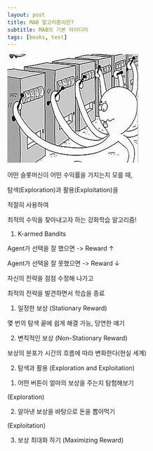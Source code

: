 ```yaml
---
layout: post
title: MAB 알고리즘이란?
subtitle: MAB의 기본 아이디어 
tags: [books, test]
---
```


![slot](/assets/img/slot.jpg)


어떤 슬롯머신이 어떤 수익률을 가지는지 모를 때,

탐색(Exploration)과 활용(Exploitation)을 

적절히 사용하여

최적의 수익을 찾아내고자 하는 강화학습 알고리즘!



1. K-armed Bandits



Agent가 선택을 잘 했으면 ->  Reward ↑

Agent가 선택을 잘 못했으면 -> Reward ↓



자신의 전략을 점점 수정해 나가고

최적의 전략을 발견하면서 학습을 종료


1) 일정한 보상 (Stationary Reward)


몇 번의 탐색 끝에 쉽게 해결 가능, 당연한 얘기



2) 변칙적인 보상 (Non-Stationary Reward)


보상의 분포가 시간의 흐름에 따라 변화한다(현실 세계)


2. 탐색과 활용 (Exploration and Exploitation)


1) 어떤 버튼이 얼마의 보상을 주는지 탐험해보기

(Exploration)


2) 알아낸 보상을 바탕으로 돈을 뽑아먹기

(Exploitation)


3. 보상 최대화 하기 (Maximizing Reward)


